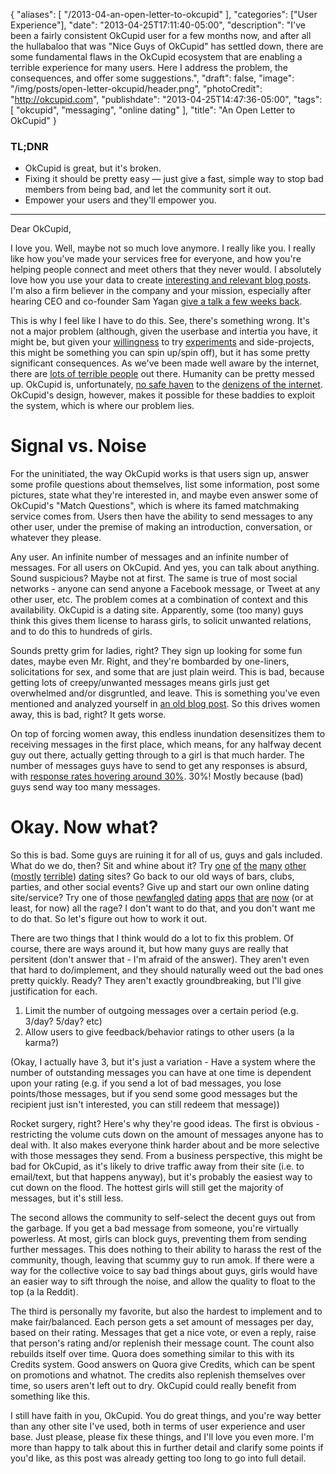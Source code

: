 {
   "aliases": [
    "/2013-04-an-open-letter-to-okcupid"
   ],
   "categories": ["User Experience"],
   "date": "2013-04-25T17:11:40-05:00",
   "description": "I've been a fairly consistent OkCupid user for a few months now, and after all the hullabaloo that was \"Nice Guys of OkCupid\" has settled down, there are some fundamental flaws in the OkCupid ecosystem that are enabling a terrible experience for many users. Here I address the problem, the consequences, and offer some suggestions.",
   "draft": false,
   "image": "/img/posts/open-letter-okcupid/header.png",
   "photoCredit": "http://okcupid.com",
   "publishdate": "2013-04-25T14:47:36-05:00",
   "tags": [
      "okcupid",
      "messaging",
      "online dating"
   ],
   "title": "An Open Letter to OkCupid"
}

<div class="tldnr">
  <h3>TL;DNR</h3>
  <ul>
    <li>OkCupid is great, but it's broken.</li>
    <li>Fixing it should be pretty easy &mdash; just give a fast, simple way to stop bad members from being bad, and let the community sort it out.</li>
    <li>Empower your users and they'll empower you.</li>
  </ul>
</div>
<hr/>

Dear OkCupid,

I love you. Well, maybe not so much love anymore. I really like you. I really like how you've made your services free for everyone, and how you're helping people connect and meet others that they never would. I absolutely love how you use your data to create <a href="http://blog.okcupid.com">interesting and relevant blog posts</a>. I'm also a firm believer in the company and your mission, especially after hearing CEO and co-founder Sam Yagan <a href="http://www.capitalentrepreneurs.com/tonight-wisconsin-startup-night-techstars/">give a talk a few weeks back</a>.

This is why I feel like I have to do this. See, there's something wrong. It's not a major problem (although, given the userbase and intertia you have, it might be, but given your <a href="http://www.crazyblinddate.com/">willingness</a> to try <a href="http://www.okcupid.com/mybestface">experiments</a> and side-projects, this might be something you can spin up/spin off), but it has some pretty significant consequences. As we've been made well aware by the internet, there are <a href="http://theinternetisterrible.com/">lots of terrible people</a> out there. Humanity can be pretty messed up. OkCupid is, unfortunately, <a href="http://www.mandatory.com/2012/11/13/ok-cupid-an-exploration-into-just-how-low-some-guys-will-go">no safe haven</a> to the <a href="http://www.tumblr.com/tagged/nice%20guys%20of%20okcupid">denizens of the internet</a>. OkCupid's design, however, makes it possible for these baddies to exploit the system, which is where our problem lies.

# Signal vs. Noise <a name="signal" href="#signal"><i class="ion-link"></i></a>

For the uninitiated, the way OkCupid works is that users sign up, answer some profile questions about themselves, list some information, post some pictures, state what they're interested in, and maybe even answer some of OkCupid's "Match Questions", which is where its famed matchmaking service comes from. Users then have the ability to send messages to any other user, under the premise of making an introduction, conversation, or whatever they please.

Any user. An infinite number of messages and an infinite number of messages. For all users on OkCupid. And yes, you can talk about anything. Sound suspicious? Maybe not at first. The same is true of most social networks - anyone can send anyone a Facebook message, or Tweet at any other user, etc. The problem comes at a combination of context and this availability. OkCupid is a dating site. Apparently, some (too many) guys think this gives them license to harass girls, to solicit unwanted relations, and to do this to hundreds of girls.

Sounds pretty grim for ladies, right? They sign up looking for some fun dates, maybe even Mr. Right, and they're bombarded by one-liners, solicitations for sex, and some that are just plain weird. This is bad, because getting lots of creepy/unwanted messages means girls just get overwhelmed and/or disgruntled, and leave. This is something you've even mentioned and analyzed yourself in <a href="http://blog.okcupid.com/index.php/the-mathematics-of-beauty/">an old blog post</a>. So this drives women away, this is bad, right? It gets worse.

On top of forcing women away, this endless inundation desensitizes them to receiving messages in the first place, which means, for any halfway decent guy out there, actually getting through to a girl is that much harder. The number of messages guys have to send to get any responses is absurd, with&nbsp;<a href="http://blog.okcupid.com/index.php/online-dating-advice-exactly-what-to-say-in-a-first-message/">response rates hovering around 30%</a>. 30%! Mostly because (bad) guys send way too many messages.

# Okay. Now what? <a name="solution" href="#solution"><i class="ion-link"></i></a>

So this is bad. Some guys are ruining it for all of us, guys and gals included. What do we do, then? Sit and whine about it? Try <a href="http://www.eharmony.com/">one</a> <a href="http://www.ourtime.com/">of</a> <a href="http://www.chemistry.com/">the</a> <a href="https://www.zoosk.com/">many</a> <a href="http://www.match.com/index.aspx">other</a> (</span><a href="http://www.pof.com/">mostly</a> <a href="http://www.christianmingle.com/">terrible</a>) <a href="http://www.benaughty.com/">dating</a> sites? Go back to our old ways of bars, clubs, parties, and other social events? Give up and start our own online dating site/service? Try one of those <a href="http://www.onlulu.com/">newfangled</a> <a href="http://swoonapp.com/">dating</a> <a href="http://blendr.com/" >apps</a> <a href="http://www.gotinder.com/index.html">that</a> <a href="http://grindr.com/">are</a> <a href="https://coffeemeetsbagel.com/">now</a> (or at least, for now) all the rage? I don't want to do that, and you don't want me to do that. So let's figure out how to work it out.</span>

There are two things that I think would do a lot to fix this problem. Of course, there are ways around it, but how many guys are really that persitent (don't answer that - I'm afraid of the answer). They aren't even that hard to do/implement, and they should naturally weed out the bad ones pretty quickly. Ready? They aren't exactly groundbreaking, but I'll give justification for each.

1. Limit the number of outgoing messages over a certain period (e.g. 3/day? 5/day? etc)
2. Allow users to give feedback/behavior ratings to other users (a la karma?)

(Okay, I actually have 3, but it's just a variation  - Have a system where the number of outstanding messages you can have at one time is dependent upon your rating (e.g. if you send a lot of bad messages, you lose points/those messages, but if you send some good messages but the recipient just isn't interested, you can still redeem that message))

Rocket surgery, right? Here's why they're good ideas. The first is obvious - restricting the volume cuts down on the amount of messages anyone has to deal with. It also makes everyone think harder about and be more selective with those messages they send. From a business perspective, this might be bad for OkCupid, as it's likely to drive traffic away from their site (i.e. to email/text, but that happens anyway), but it's probably the easiest way to cut down on the flood. The hottest girls will still get the majority of messages, but it's still less.

The second allows the community to self-select the decent guys out from the garbage. If you get a bad message from someone, you're virtually powerless. At most, girls can block guys, preventing them from sending further messages. This does nothing to their ability to harass the rest of the community, though, leaving that scummy guy to run amok. If there were a way for the collective voice to say bad things about guys, girls would have an easier way to sift through the noise, and allow the quality to float to the top (a la Reddit).

The third is personally my favorite, but also the hardest to implement and to make fair/balanced. Each person gets a set amount of messages per day, based on their rating. Messages that get a nice vote, or even a reply, raise that person's rating and/or replenish their message count. The count also rebuilds itself over time. Quora does something similar to this with its Credits system. Good answers on Quora give Credits, which can be spent on promotions and whatnot. The credits also replenish themselves over time, so users aren't left out to dry. OkCupid could really benefit from something like this.

I still have faith in you, OkCupid. You do great things, and you're way better than any other site I've used, both in terms of user experience and user base. Just please, please fix these things, and I'll love you even more. I'm more than happy to talk about this in further detail and clarify some points if you'd like, as this post was already getting too long to go into full detail.
